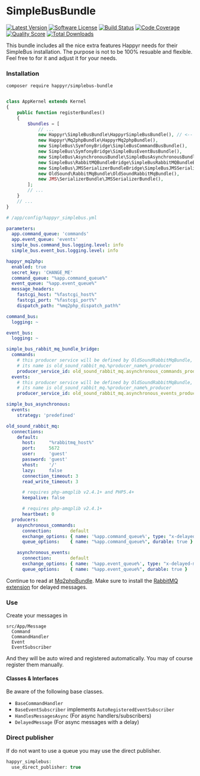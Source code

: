 # SimpleBusBundle

[![Latest Version](https://img.shields.io/github/release/Happyr/SimpleBusBundle.svg?style=flat-square)](https://github.com/Happyr/SimpleBusBundle/releases)
[![Software License](https://img.shields.io/badge/license-MIT-brightgreen.svg?style=flat-square)](LICENSE)
[![Build Status](https://img.shields.io/travis/Happyr/SimpleBusBundle.svg?style=flat-square)](https://travis-ci.org/Happyr/SimpleBusBundle)
[![Code Coverage](https://img.shields.io/scrutinizer/coverage/g/Happyr/SimpleBusBundle.svg?style=flat-square)](https://scrutinizer-ci.com/g/Happyr/SimpleBusBundle)
[![Quality Score](https://img.shields.io/scrutinizer/g/Happyr/SimpleBusBundle.svg?style=flat-square)](https://scrutinizer-ci.com/g/Happyr/SimpleBusBundle)
[![Total Downloads](https://img.shields.io/packagist/dt/happyr/simplebus-bundle.svg?style=flat-square)](https://packagist.org/packages/happyr/simplebus-bundle)


This bundle includes all the nice extra features Happyr needs for their SimpleBus installation. The purpose is not to be
100% resuable and flexible. Feel free to for it and adjust it for your needs. 

### Installation

```
composer require happyr/simplebus-bundle
```

```php

class AppKernel extends Kernel
{
    public function registerBundles()
    {
        $bundles = [
            // ...
            new Happyr\SimpleBusBundle\HappyrSimpleBusBundle(), // <-- Make sure this is before the SimpleBusBrige bundles. 
            new Happyr\Mq2phpBundle\HappyrMq2phpBundle(),
            new SimpleBus\SymfonyBridge\SimpleBusCommandBusBundle(),
            new SimpleBus\SymfonyBridge\SimpleBusEventBusBundle(),
            new SimpleBus\AsynchronousBundle\SimpleBusAsynchronousBundle(),
            new SimpleBus\RabbitMQBundleBridge\SimpleBusRabbitMQBundleBridgeBundle(),
            new SimpleBus\JMSSerializerBundleBridge\SimpleBusJMSSerializerBundleBridgeBundle(),
            new OldSound\RabbitMqBundle\OldSoundRabbitMqBundle(),
            new JMS\SerializerBundle\JMSSerializerBundle(),
        ];
        // ...
    }
    // ...
}
```

```yaml
# /app/config/happyr_simplebus.yml

parameters:
  app.command_queue: 'commands'
  app.event_queue: 'events'
  simple_bus.command_bus.logging.level: info
  simple_bus.event_bus.logging.level: info

happyr_mq2php:
  enabled: true
  secret_key: 'CHANGE_ME'
  command_queue: "%app.command_queue%"
  event_queue: "%app.event_queue%"
  message_headers:
    fastcgi_host: "%fastcgi_host%"
    fastcgi_port: "%fastcgi_port%"
    dispatch_path: "%mq2php_dispatch_path%"

command_bus:
  logging: ~

event_bus:
  logging: ~

simple_bus_rabbit_mq_bundle_bridge:
  commands:
    # this producer service will be defined by OldSoundRabbitMqBundle,
    # its name is old_sound_rabbit_mq.%producer_name%_producer
    producer_service_id: old_sound_rabbit_mq.asynchronous_commands_producer
  events:
    # this producer service will be defined by OldSoundRabbitMqBundle,
    # its name is old_sound_rabbit_mq.%producer_name%_producer
    producer_service_id: old_sound_rabbit_mq.asynchronous_events_producer

simple_bus_asynchronous:
  events:
    strategy: 'predefined'

old_sound_rabbit_mq:
  connections:
    default:
      host:     "%rabbitmq_host%"
      port:     5672
      user:     'guest'
      password: 'guest'
      vhost:    '/'
      lazy:     false
      connection_timeout: 3
      read_write_timeout: 3

      # requires php-amqplib v2.4.1+ and PHP5.4+
      keepalive: false

      # requires php-amqplib v2.4.1+
      heartbeat: 0
  producers:
    asynchronous_commands:
      connection:       default
      exchange_options: { name: '%app.command_queue%', type: "x-delayed-message", arguments: {"x-delayed-type": ["S","direct"]} }
      queue_options:    { name: "%app.command_queue%", durable: true }

    asynchronous_events:
      connection:       default
      exchange_options: { name: '%app.event_queue%', type: "x-delayed-message", arguments: {"x-delayed-type": ["S","direct"]} }
      queue_options:    { name: "%app.event_queue%", durable: true }
```

Continue to read at [Mq2phpBundle](https://github.com/Happyr/Mq2phpBundle). Make sure to install the [RabbitMQ extension](https://github.com/rabbitmq/rabbitmq-delayed-message-exchange)
for delayed messages. 

### Use

Create your messages in 
```
src/App/Message
  Command
  CommandHandler
  Event
  EventSubscriber
```
And they will be auto wired and registered automatically. You may of course register them manually. 

#### Classes & Interfaces

Be aware of the following base classes. 

* `BaseCommandHandler`   
* `BaseEventSubscriber` implements `AutoRegisteredEventSubscriber`
* `HandlesMessagesAsync` (For async handlers/subscribers)
* `DelayedMessage` (For async messages with a delay)

### Direct publisher

If do not want to use a queue you may use the direct publisher.

```php
happyr_simplebus:
  use_direct_publisher: true

```

